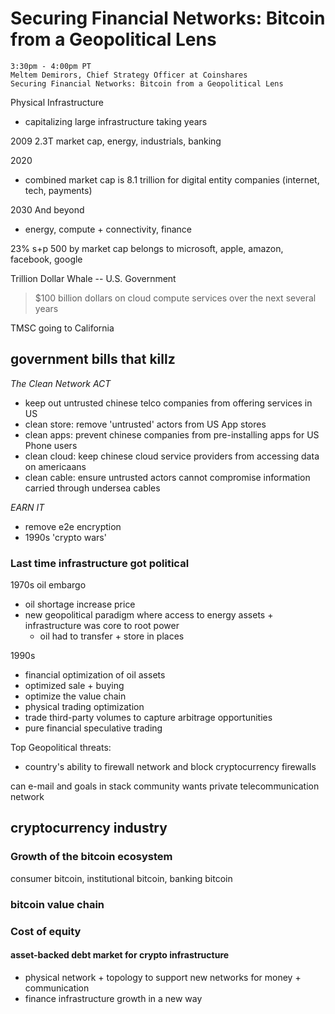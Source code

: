 # Securing Financial Networks: Bitcoin from a Geopolitical Lens

```
3:30pm - 4:00pm PT
Meltem Demirors, Chief Strategy Officer at Coinshares
Securing Financial Networks: Bitcoin from a Geopolitical Lens
```


Physical Infrastructure

- capitalizing large infrastructure taking years

2009
2.3T market cap, energy, industrials, banking

2020
- combined market cap is 8.1 trillion for digital entity companies (internet, tech, payments)

2030 And beyond
- energy, compute + connectivity, finance

23% s+p 500 by market cap belongs to microsoft, apple, amazon, facebook, google


Trillion Dollar Whale -- U.S. Government 
> $100 billion dollars on cloud compute services over the next several years

TMSC going to California

## government bills that killz
_The Clean Network ACT_

- keep out untrusted chinese telco companies from offering services in US
- clean store: remove 'untrusted' actors from US App stores
- clean apps: prevent chinese companies from pre-installing apps for US Phone users
- clean cloud: keep chinese cloud service providers from accessing data on americaans
- clean cable: ensure untrusted actors cannot compromise information carried through undersea cables

_EARN IT_
- remove e2e encryption
- 1990s 'crypto wars'


### Last time infrastructure got political

1970s oil embargo
- oil shortage increase price
- new geopolitical paradigm where access to energy assets + infrastructure was core to root power 
  - oil had to transfer + store in places

1990s
- financial optimization of oil assets
- optimized sale + buying
- optimize the value chain
- physical trading optimization
- trade third-party volumes to capture arbitrage opportunities
- pure financial speculative trading


Top Geopolitical threats:
- country's ability to firewall network and block cryptocurrency firewalls

can e-mail and goals in stack community wants private telecommunication network
## cryptocurrency industry

### Growth of the bitcoin ecosystem
consumer bitcoin, institutional bitcoin, banking bitcoin

### bitcoin value chain

### Cost of equity
#### asset-backed debt market for crypto infrastructure

- physical network + topology to support new networks for money + communication
- finance infrastructure growth in a new way




